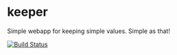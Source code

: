# keeper
Simple webapp for keeping simple values. Simple as that!

[![Build Status](https://travis-ci.org/tomekbielaszewski/keeper.svg)](https://travis-ci.org/tomekbielaszewski/keeper)
